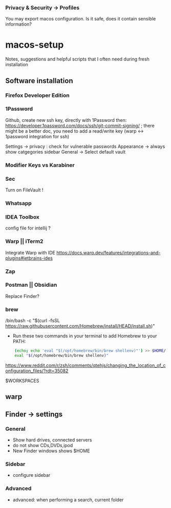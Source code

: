 ### Privacy & Security -> Profiles
You may export macos configuration. Is it safe, does it contain sensible information?

# macos-setup
Notes, suggestions and helpful scripts that I often need during fresh installation

## Software installation

### Firefox Developer Edition
### 1Password
Github, create new ssh key, directly with 1Password then:
https://developer.1password.com/docs/ssh/git-commit-signing/ ; there might be a better doc, you need to add a read/write key (warp <-> 1password integration for ssh)

Settings -> privacy : check for vulnerable passwords
Appearance -> always show catgegories sidebar
General -> Select default vault

### Modifier Keys vs Karabiner
### Sec
Turn on FileVault !
### Whatsapp
### IDEA Toolbox
config file for intellij ?
### Warp || iTerm2
Integrate Warp with IDE https://docs.warp.dev/features/integrations-and-plugins#jetbrains-ides
### Zap
### Postman || Obsidian
Replace Finder?


### brew
/bin/bash -c "$(curl -fsSL https://raw.githubusercontent.com/Homebrew/install/HEAD/install.sh)"
- Run these two commands in your terminal to add Homebrew to your PATH:
```bash
    (echo; echo 'eval "$(/opt/homebrew/bin/brew shellenv)"') >> $HOME/.zprofile # TODO change to have .settings or whatever
    eval "$(/opt/homebrew/bin/brew shellenv)"
```

https://www.reddit.com/r/zsh/comments/qtehjs/changing_the_location_of_configuration_files/?rdt=35082

$WORKSPACES

## warp

## Finder -> settings
### General
- Show hard drives, connected servers
- do not show CDs,DVDs,ipod
- New Finder windows shows $HOME
### Sidebar
- configure sidebar
### Advanced
- advanced: when performing a search, current folder
